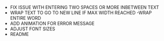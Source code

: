 - FIX ISSUE WITH ENTERING TWO SPACES OR MORE INBETWEEN TEXT
- WRAP TEXT TO GO TO NEW LINE IF MAX WIDTH REACHED -WRAP ENTIRE WORD
- ADD ANIMATION FOR ERROR MESSAGE
- ADJUST FONT SIZES
- README